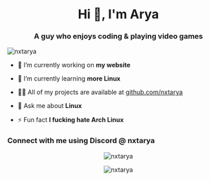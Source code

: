 <h1 align="center">Hi 👋, I'm Arya</h1>
<h3 align="center">A guy who enjoys coding & playing video games</h3>

<p align="left"> <img src="https://komarev.com/ghpvc/?username=nxtarya&label=Profile%20views&color=2ec27e&style=flat" alt="nxtarya" /> </p>

- 🔭 I’m currently working on **my website**

- 🌱 I’m currently learning **more Linux**

- 👨‍💻 All of my projects are available at [github.com/nxtarya](github.com/nxtarya)

- 💬 Ask me about **Linux**

- ⚡ Fun fact **I fucking hate Arch Linux**

<h3 align="left">Connect with me using Discord @ nxtarya</h3>
<p align="left">
</p>
<p align="center">
  <img src="https://github-readme-stats.vercel.app/api?username=nxtarya&show_icons=true&theme=dark&hide_border=true&locale=en" alt="nxtarya" />
</p>

<p align="center">
  <img src="https://github-readme-streak-stats.herokuapp.com/?user=nxtarya&theme=dark&hide_border=true" alt="nxtarya" />
</p>


